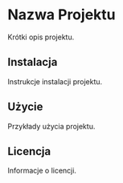 # Nazwa Projektu

Krótki opis projektu.

## Instalacja

Instrukcje instalacji projektu.

## Użycie

Przykłady użycia projektu.

## Licencja

Informacje o licencji.
